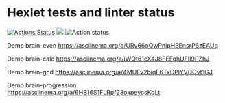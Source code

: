 # Hexlet tests and linter status

[![Actions Status](https://github.com/AlinaShatalova/frontend-project-lvl1/workflows/hexlet-check/badge.svg)](https://github.com/AlinaShatalova/frontend-project-lvl1/actions)
<a href="https://codeclimate.com/github/AlinaShatalova/frontend-project-lvl1/maintainability"><img src="https://api.codeclimate.com/v1/badges/973e6f05bc1de6a9dc25/maintainability" /></a>
![Action status](https://github.com/AlinaShatalova/frontend-project-lvl1/actions/workflows/superlinter.yml/badge.svg)

Demo brain-even https://asciinema.org/a/URv66oQwPnipH8EnsrP6zEAUq

Demo brain-calc https://asciinema.org/a/iWQt61cX4J8FEFqhUFII9PZhJ

Demo brain-gcd https://asciinema.org/a/4MUFv2biqF6TxCPlYVDOvt1GJ

Demo brain-progression https://asciinema.org/a/6HB16S1FLRpf23oxpeycsKqLt